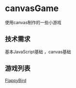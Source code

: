 # canvasGame
使用canvas制作的一些小游戏

## 技术需求
基本JavaScript基础 ，canvas基础

## 游戏列表
[FlappyBird](https://fifthwolf.github.io/project/canvas-FlappyBird/)
